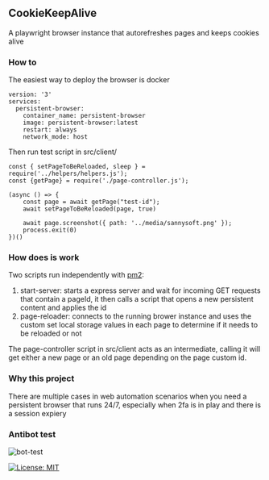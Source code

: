 ## CookieKeepAlive
A playwright browser instance that autorefreshes pages and keeps cookies alive

### How to
The easiest way to deploy the browser is docker
```
version: '3'
services:
  persistent-browser:
    container_name: persistent-browser
    image: persistent-browser:latest
    restart: always
    network_mode: host
```

Then run test script in src/client/
```
const { setPageToBeReloaded, sleep } = require('../helpers/helpers.js');
const {getPage} = require('./page-controller.js');

(async () => {
    const page = await getPage("test-id");
    await setPageToBeReloaded(page, true)
 
    await page.screenshot({ path: '../media/sannysoft.png' });
    process.exit(0)
})()
```

### How does is work
Two scripts run independently with [pm2]('https://www.npmjs.com/package/pm2):
1. start-server: starts a express server and wait for incoming GET requests that contain a pageId, it then calls a script that opens a new persistent content and applies the id
2. page-reloader: connects to the running brower instance and uses the custom set local storage values in each page to determine if it needs to be reloaded or not

The page-controller script in src/client acts as an intermediate, calling it will get either a new page or an old page depending on the page custom id. 

### Why this project
There are multiple cases in web automation scenarios when you need a persistent browser that runs 24/7, especially when 2fa is in play and there is a session expiery

### Antibot test
![bot-test](https://raw.githubusercontent.com/bskdany/PersistentBrowser/main/src/media/sannysoft.png)

[![License: MIT](https://img.shields.io/badge/License-MIT-yellow.svg)](https://opensource.org/licenses/MIT)
